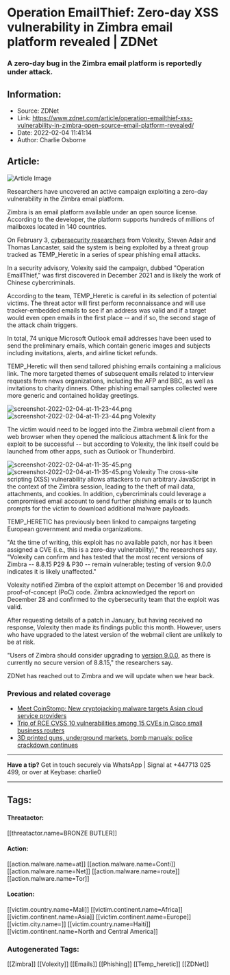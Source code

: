 # Operation EmailThief: Zero-day XSS vulnerability in Zimbra email platform revealed | ZDNet
### A zero-day bug in the Zimbra email platform is reportedly under attack.

## Information:
+ Source: ZDNet
+ Link: https://www.zdnet.com/article/operation-emailthief-xss-vulnerability-in-zimbra-open-source-email-platform-revealed/
+ Date: 2022-02-04 11:41:14
+ Author: Charlie Osborne


## Article:
![Article Image](https://www.zdnet.com/a/img/resize/db95ab0b93d84a4b281179580431b804c5258c64/2021/10/21/788b57e0-f1f9-4dad-acec-2fc30fb9d62b/email-attack.jpg?width=770&height=578&fit=crop&auto=webp)

Researchers have uncovered an active campaign exploiting a zero-day vulnerability in the Zimbra email platform. 


Zimbra is an email platform available under an open source license. According to the developer, the platform supports hundreds of millions of mailboxes located in 140 countries. 

On February 3, [cybersecurity researchers](https://www.volexity.com/blog/2022/02/03/operation-emailthief-active-exploitation-of-zero-day-xss-vulnerability-in-zimbra/) from Volexity, Steven Adair and Thomas Lancaster, said the system is being exploited by a threat group tracked as TEMP\_Heretic in a series of spear phishing email attacks.  

In a security advisory, Volexity said the campaign, dubbed "Operation EmailThief," was first discovered in December 2021 and is likely the work of Chinese cybercriminals.  

According to the team, TEMP\_Heretic is careful in its selection of potential victims. The threat actor will first perform reconnaissance and will use tracker-embedded emails to see if an address was valid and if a target would even open emails in the first place -- and if so, the second stage of the attack chain triggers.  

In total, 74 unique Microsoft Outlook email addresses have been used to send the preliminary emails, which contain generic images and subjects including invitations, alerts, and airline ticket refunds.  

TEMP\_Heretic will then send tailored phishing emails containing a malicious link. The more targeted themes of subsequent emails related to interview requests from news organizations, including the AFP and BBC, as well as invitations to charity dinners. Other phishing email samples collected were more generic and contained holiday greetings.  

![screenshot-2022-02-04-at-11-23-44.png]()![screenshot-2022-02-04-at-11-23-44.png](https://www.zdnet.com/a/img/resize/28dfbaeff8145a4ad255736c76826a3f7d11f0b8/2022/02/04/4a87779b-d2c4-42bd-85fa-a3ab2aa94f60/screenshot-2022-02-04-at-11-23-44.png?width=1200&fit=bounds&format=pjpg&auto=webp)
 Volexity
 




The victim would need to be logged into the Zimbra webmail client from a web browser when they opened the malicious attachment & link for the exploit to be successful -- but according to Volexity, the link itself could be launched from other apps, such as Outlook or Thunderbird. 

![screenshot-2022-02-04-at-11-35-45.png]()![screenshot-2022-02-04-at-11-35-45.png](https://www.zdnet.com/a/img/resize/8542a9a150ef79b60dd1227a2c4e50b1f3a03aa7/2022/02/04/78a36f78-d9fe-4226-ac87-08bd19c8a528/screenshot-2022-02-04-at-11-35-45.png?width=1200&fit=bounds&format=pjpg&auto=webp)
 Volexity
 The cross-site scripting (XSS) vulnerability allows attackers to run arbitrary JavaScript in the context of the Zimbra session, leading to the theft of mail data, attachments, and cookies. In addition, cybercriminals could leverage a compromised email account to send further phishing emails or to launch prompts for the victim to download additional malware payloads. 

TEMP\_HERETIC has previously been linked to campaigns targeting European government and media organizations.  

"At the time of writing, this exploit has no available patch, nor has it been assigned a CVE (i.e., this is a zero-day vulnerability)," the researchers say. "Volexity can confirm and has tested that the most recent versions of Zimbra -- 8.8.15 P29 & P30 -- remain vulnerable; testing of version 9.0.0 indicates it is likely unaffected." 

Volexity notified Zimbra of the exploit attempt on December 16 and provided proof-of-concept (PoC) code. Zimbra acknowledged the report on December 28 and confirmed to the cybersecurity team that the exploit was valid.  

After requesting details of a patch in January, but having received no response, Volexity then made its findings public this month. However, users who have upgraded to the latest version of the webmail client are unlikely to be at risk.

"Users of Zimbra should consider upgrading to [version 9.0.0](https://wiki.zimbra.com/wiki/Zimbra_Releases/9.0.0), as there is currently no secure version of 8.8.15," the researchers say.  

ZDNet has reached out to Zimbra and we will update when we hear back.  

###  Previous and related coverage

* [Meet CoinStomp: New cryptojacking malware targets Asian cloud service providers](https://www.zdnet.com/article/meet-coinstomp-new-cryptojacking-malware-targets-asian-cloud-service-providers/)
* [Trio of RCE CVSS 10 vulnerabilities among 15 CVEs in Cisco small business routers](https://www.zdnet.com/article/trio-of-rce-cvss-10-vulnerabilities-among-15-cves-in-cisco-small-business-routers/)
* [3D printed guns, underground markets, bomb manuals: police crackdown continues](https://www.zdnet.com/article/3d-printed-guns-underground-markets-bomb-manuals-police-crackdown-continues/)



---

**Have a tip?** Get in touch securely via WhatsApp | Signal at +447713 025 499, or over at Keybase: charlie0



---





## Tags:

#### Threatactor:
[[threatactor.name=BRONZE BUTLER]]

#### Action:
[[action.malware.name=at]] [[action.malware.name=Conti]] [[action.malware.name=Net]] [[action.malware.name=route]] [[action.malware.name=Tor]]

#### Location:
[[victim.country.name=Mali]] [[victim.continent.name=Africa]] [[victim.continent.name=Asia]] [[victim.continent.name=Europe]] [[victim.city.name=]] [[victim.country.name=Haiti]] [[victim.continent.name=North and Central America]]

### Autogenerated Tags:
[[Zimbra]] [[Volexity]] [[Emails]] [[Phishing]] [[Temp_heretic]] [[ZDNet]]

